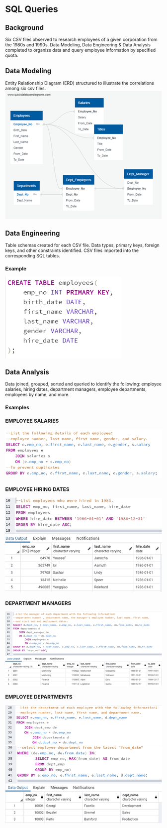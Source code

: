 # SQL Queries

## Background

Six CSV files observed to research employees of a given corporation from the 1980s and 1990s. Data Modeling, Data Engineering & Data Analysis completed to organize data and query employee information by specified quota. 

## Data Modeling

Entity Relationship Diagram (ERD) structured to illustrate the correlations among six csv files.
![](EmployeeSQL/Images/Employee_ERD.png)

## Data Engineering

Table schemas created for each CSV file. Data types, primary keys, foreign keys, and other constraints identified.  CSV files imported into the corresponding SQL tables.

### Example
![](EmployeeSQL/Images/Table.png)

## Data Analysis

Data joined, grouped, sorted and queried to identify the following: employee salaries, hiring dates, department managers, employee departments, employees by name, and more.

### Examples

### EMPLOYEE SALARIES
![](EmployeeSQL/Images/Salary.png)

### EMPLOYEE HIRING DATES
![](EmployeeSQL/Images/Hire_Dates.png)

### DEPARTMENT MANAGERS
![](EmployeeSQL/Images/Dept_Manager.png)

### EMPLOYEE DEPARTMENTS
![](EmployeeSQL/Images/Employee_Dept.png)
![](EmployeeSQL/Images/Employee_Dept_Output.png)
